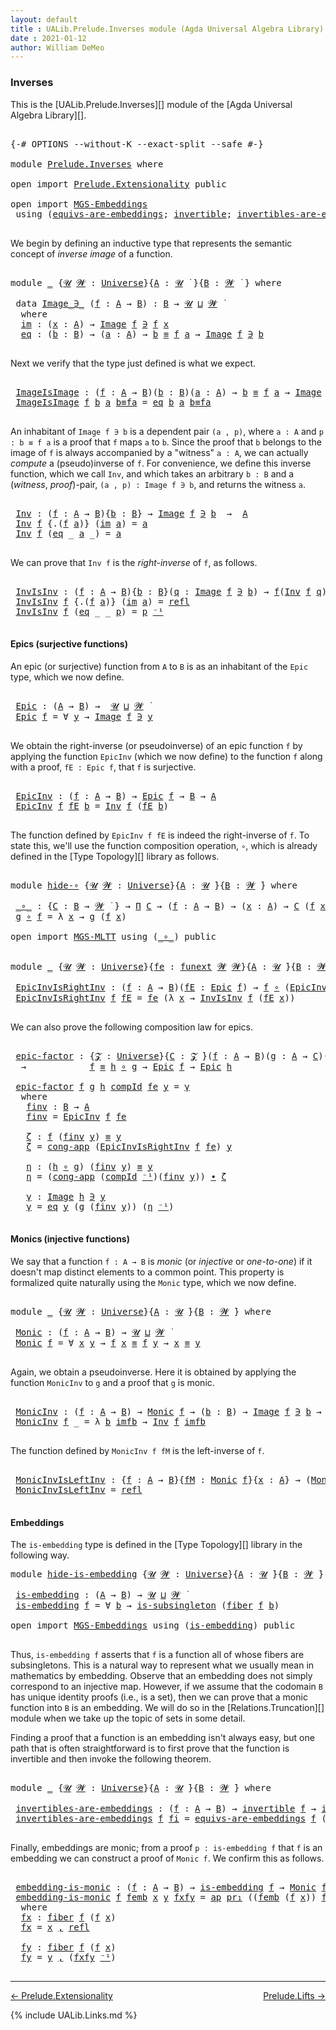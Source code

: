 ```yaml
---
layout: default
title : UALib.Prelude.Inverses module (Agda Universal Algebra Library)
date : 2021-01-12
author: William DeMeo
---
```


### <a id="inverses">Inverses</a>

This is the [UALib.Prelude.Inverses][] module of the [Agda Universal Algebra Library][].

<pre class="Agda">

<a id="276" class="Symbol">{-#</a> <a id="280" class="Keyword">OPTIONS</a> <a id="288" class="Pragma">--without-K</a> <a id="300" class="Pragma">--exact-split</a> <a id="314" class="Pragma">--safe</a> <a id="321" class="Symbol">#-}</a>

<a id="326" class="Keyword">module</a> <a id="333" href="Prelude.Inverses.html" class="Module">Prelude.Inverses</a> <a id="350" class="Keyword">where</a>

<a id="357" class="Keyword">open</a> <a id="362" class="Keyword">import</a> <a id="369" href="Prelude.Extensionality.html" class="Module">Prelude.Extensionality</a> <a id="392" class="Keyword">public</a>

<a id="400" class="Keyword">open</a> <a id="405" class="Keyword">import</a> <a id="412" href="MGS-Embeddings.html" class="Module">MGS-Embeddings</a>
 <a id="428" class="Keyword">using</a> <a id="434" class="Symbol">(</a><a id="435" href="MGS-Embeddings.html#1410" class="Function">equivs-are-embeddings</a><a id="456" class="Symbol">;</a> <a id="458" href="MGS-Equivalences.html#370" class="Function">invertible</a><a id="468" class="Symbol">;</a> <a id="470" href="MGS-Equivalences.html#2127" class="Function">invertibles-are-equivs</a><a id="492" class="Symbol">)</a> <a id="494" class="Keyword">public</a>

</pre>

We begin by defining an inductive type that represents the semantic concept of *inverse image* of a function.

<pre class="Agda">

<a id="639" class="Keyword">module</a> <a id="646" href="Prelude.Inverses.html#646" class="Module">_</a> <a id="648" class="Symbol">{</a><a id="649" href="Prelude.Inverses.html#649" class="Bound">𝓤</a> <a id="651" href="Prelude.Inverses.html#651" class="Bound">𝓦</a> <a id="653" class="Symbol">:</a> <a id="655" href="Agda.Primitive.html#423" class="Postulate">Universe</a><a id="663" class="Symbol">}{</a><a id="665" href="Prelude.Inverses.html#665" class="Bound">A</a> <a id="667" class="Symbol">:</a> <a id="669" href="Prelude.Inverses.html#649" class="Bound">𝓤</a> <a id="671" href="Universes.html#403" class="Function Operator">̇</a> <a id="673" class="Symbol">}{</a><a id="675" href="Prelude.Inverses.html#675" class="Bound">B</a> <a id="677" class="Symbol">:</a> <a id="679" href="Prelude.Inverses.html#651" class="Bound">𝓦</a> <a id="681" href="Universes.html#403" class="Function Operator">̇</a> <a id="683" class="Symbol">}</a> <a id="685" class="Keyword">where</a>

 <a id="693" class="Keyword">data</a> <a id="698" href="Prelude.Inverses.html#698" class="Datatype Operator">Image_∋_</a> <a id="707" class="Symbol">(</a><a id="708" href="Prelude.Inverses.html#708" class="Bound">f</a> <a id="710" class="Symbol">:</a> <a id="712" href="Prelude.Inverses.html#665" class="Bound">A</a> <a id="714" class="Symbol">→</a> <a id="716" href="Prelude.Inverses.html#675" class="Bound">B</a><a id="717" class="Symbol">)</a> <a id="719" class="Symbol">:</a> <a id="721" href="Prelude.Inverses.html#675" class="Bound">B</a> <a id="723" class="Symbol">→</a> <a id="725" href="Prelude.Inverses.html#649" class="Bound">𝓤</a> <a id="727" href="Agda.Primitive.html#636" class="Primitive Operator">⊔</a> <a id="729" href="Prelude.Inverses.html#651" class="Bound">𝓦</a> <a id="731" href="Universes.html#403" class="Function Operator">̇</a>
  <a id="735" class="Keyword">where</a>
  <a id="743" href="Prelude.Inverses.html#743" class="InductiveConstructor">im</a> <a id="746" class="Symbol">:</a> <a id="748" class="Symbol">(</a><a id="749" href="Prelude.Inverses.html#749" class="Bound">x</a> <a id="751" class="Symbol">:</a> <a id="753" href="Prelude.Inverses.html#665" class="Bound">A</a><a id="754" class="Symbol">)</a> <a id="756" class="Symbol">→</a> <a id="758" href="Prelude.Inverses.html#698" class="Datatype Operator">Image</a> <a id="764" href="Prelude.Inverses.html#708" class="Bound">f</a> <a id="766" href="Prelude.Inverses.html#698" class="Datatype Operator">∋</a> <a id="768" href="Prelude.Inverses.html#708" class="Bound">f</a> <a id="770" href="Prelude.Inverses.html#749" class="Bound">x</a>
  <a id="774" href="Prelude.Inverses.html#774" class="InductiveConstructor">eq</a> <a id="777" class="Symbol">:</a> <a id="779" class="Symbol">(</a><a id="780" href="Prelude.Inverses.html#780" class="Bound">b</a> <a id="782" class="Symbol">:</a> <a id="784" href="Prelude.Inverses.html#675" class="Bound">B</a><a id="785" class="Symbol">)</a> <a id="787" class="Symbol">→</a> <a id="789" class="Symbol">(</a><a id="790" href="Prelude.Inverses.html#790" class="Bound">a</a> <a id="792" class="Symbol">:</a> <a id="794" href="Prelude.Inverses.html#665" class="Bound">A</a><a id="795" class="Symbol">)</a> <a id="797" class="Symbol">→</a> <a id="799" href="Prelude.Inverses.html#780" class="Bound">b</a> <a id="801" href="Prelude.Equality.html#2570" class="Datatype Operator">≡</a> <a id="803" href="Prelude.Inverses.html#708" class="Bound">f</a> <a id="805" href="Prelude.Inverses.html#790" class="Bound">a</a> <a id="807" class="Symbol">→</a> <a id="809" href="Prelude.Inverses.html#698" class="Datatype Operator">Image</a> <a id="815" href="Prelude.Inverses.html#708" class="Bound">f</a> <a id="817" href="Prelude.Inverses.html#698" class="Datatype Operator">∋</a> <a id="819" href="Prelude.Inverses.html#780" class="Bound">b</a>

</pre>

Next we verify that the type just defined is what we expect.

<pre class="Agda">

 <a id="911" href="Prelude.Inverses.html#911" class="Function">ImageIsImage</a> <a id="924" class="Symbol">:</a> <a id="926" class="Symbol">(</a><a id="927" href="Prelude.Inverses.html#927" class="Bound">f</a> <a id="929" class="Symbol">:</a> <a id="931" href="Prelude.Inverses.html#665" class="Bound">A</a> <a id="933" class="Symbol">→</a> <a id="935" href="Prelude.Inverses.html#675" class="Bound">B</a><a id="936" class="Symbol">)(</a><a id="938" href="Prelude.Inverses.html#938" class="Bound">b</a> <a id="940" class="Symbol">:</a> <a id="942" href="Prelude.Inverses.html#675" class="Bound">B</a><a id="943" class="Symbol">)(</a><a id="945" href="Prelude.Inverses.html#945" class="Bound">a</a> <a id="947" class="Symbol">:</a> <a id="949" href="Prelude.Inverses.html#665" class="Bound">A</a><a id="950" class="Symbol">)</a> <a id="952" class="Symbol">→</a> <a id="954" href="Prelude.Inverses.html#938" class="Bound">b</a> <a id="956" href="Prelude.Equality.html#2570" class="Datatype Operator">≡</a> <a id="958" href="Prelude.Inverses.html#927" class="Bound">f</a> <a id="960" href="Prelude.Inverses.html#945" class="Bound">a</a> <a id="962" class="Symbol">→</a> <a id="964" href="Prelude.Inverses.html#698" class="Datatype Operator">Image</a> <a id="970" href="Prelude.Inverses.html#927" class="Bound">f</a> <a id="972" href="Prelude.Inverses.html#698" class="Datatype Operator">∋</a> <a id="974" href="Prelude.Inverses.html#938" class="Bound">b</a>
 <a id="977" href="Prelude.Inverses.html#911" class="Function">ImageIsImage</a> <a id="990" href="Prelude.Inverses.html#990" class="Bound">f</a> <a id="992" href="Prelude.Inverses.html#992" class="Bound">b</a> <a id="994" href="Prelude.Inverses.html#994" class="Bound">a</a> <a id="996" href="Prelude.Inverses.html#996" class="Bound">b≡fa</a> <a id="1001" class="Symbol">=</a> <a id="1003" href="Prelude.Inverses.html#774" class="InductiveConstructor">eq</a> <a id="1006" href="Prelude.Inverses.html#992" class="Bound">b</a> <a id="1008" href="Prelude.Inverses.html#994" class="Bound">a</a> <a id="1010" href="Prelude.Inverses.html#996" class="Bound">b≡fa</a>

</pre>

An inhabitant of `Image f ∋ b` is a dependent pair `(a , p)`, where `a : A` and `p : b ≡ f a` is a proof that `f` maps `a` to `b`.  Since the proof that `b` belongs to the image of `f` is always accompanied by a "witness" `a : A`, we can actually *compute* a (pseudo)inverse of `f`. For convenience, we define this inverse function, which we call `Inv`, and which takes an arbitrary `b : B` and a (*witness*, *proof*)-pair, `(a , p) : Image f ∋ b`, and returns the witness `a`.

<pre class="Agda">

 <a id="1522" href="Prelude.Inverses.html#1522" class="Function">Inv</a> <a id="1526" class="Symbol">:</a> <a id="1528" class="Symbol">(</a><a id="1529" href="Prelude.Inverses.html#1529" class="Bound">f</a> <a id="1531" class="Symbol">:</a> <a id="1533" href="Prelude.Inverses.html#665" class="Bound">A</a> <a id="1535" class="Symbol">→</a> <a id="1537" href="Prelude.Inverses.html#675" class="Bound">B</a><a id="1538" class="Symbol">){</a><a id="1540" href="Prelude.Inverses.html#1540" class="Bound">b</a> <a id="1542" class="Symbol">:</a> <a id="1544" href="Prelude.Inverses.html#675" class="Bound">B</a><a id="1545" class="Symbol">}</a> <a id="1547" class="Symbol">→</a> <a id="1549" href="Prelude.Inverses.html#698" class="Datatype Operator">Image</a> <a id="1555" href="Prelude.Inverses.html#1529" class="Bound">f</a> <a id="1557" href="Prelude.Inverses.html#698" class="Datatype Operator">∋</a> <a id="1559" href="Prelude.Inverses.html#1540" class="Bound">b</a>  <a id="1562" class="Symbol">→</a>  <a id="1565" href="Prelude.Inverses.html#665" class="Bound">A</a>
 <a id="1568" href="Prelude.Inverses.html#1522" class="Function">Inv</a> <a id="1572" href="Prelude.Inverses.html#1572" class="Bound">f</a> <a id="1574" class="Symbol">{</a><a id="1575" class="DottedPattern Symbol">.(</a><a id="1577" href="Prelude.Inverses.html#1572" class="DottedPattern Bound">f</a> <a id="1579" href="Prelude.Inverses.html#1587" class="DottedPattern Bound">a</a><a id="1580" class="DottedPattern Symbol">)</a><a id="1581" class="Symbol">}</a> <a id="1583" class="Symbol">(</a><a id="1584" href="Prelude.Inverses.html#743" class="InductiveConstructor">im</a> <a id="1587" href="Prelude.Inverses.html#1587" class="Bound">a</a><a id="1588" class="Symbol">)</a> <a id="1590" class="Symbol">=</a> <a id="1592" href="Prelude.Inverses.html#1587" class="Bound">a</a>
 <a id="1595" href="Prelude.Inverses.html#1522" class="Function">Inv</a> <a id="1599" href="Prelude.Inverses.html#1599" class="Bound">f</a> <a id="1601" class="Symbol">(</a><a id="1602" href="Prelude.Inverses.html#774" class="InductiveConstructor">eq</a> <a id="1605" class="Symbol">_</a> <a id="1607" href="Prelude.Inverses.html#1607" class="Bound">a</a> <a id="1609" class="Symbol">_)</a> <a id="1612" class="Symbol">=</a> <a id="1614" href="Prelude.Inverses.html#1607" class="Bound">a</a>

</pre>

We can prove that `Inv f` is the *right-inverse* of `f`, as follows.

<pre class="Agda">

 <a id="1714" href="Prelude.Inverses.html#1714" class="Function">InvIsInv</a> <a id="1723" class="Symbol">:</a> <a id="1725" class="Symbol">(</a><a id="1726" href="Prelude.Inverses.html#1726" class="Bound">f</a> <a id="1728" class="Symbol">:</a> <a id="1730" href="Prelude.Inverses.html#665" class="Bound">A</a> <a id="1732" class="Symbol">→</a> <a id="1734" href="Prelude.Inverses.html#675" class="Bound">B</a><a id="1735" class="Symbol">){</a><a id="1737" href="Prelude.Inverses.html#1737" class="Bound">b</a> <a id="1739" class="Symbol">:</a> <a id="1741" href="Prelude.Inverses.html#675" class="Bound">B</a><a id="1742" class="Symbol">}(</a><a id="1744" href="Prelude.Inverses.html#1744" class="Bound">q</a> <a id="1746" class="Symbol">:</a> <a id="1748" href="Prelude.Inverses.html#698" class="Datatype Operator">Image</a> <a id="1754" href="Prelude.Inverses.html#1726" class="Bound">f</a> <a id="1756" href="Prelude.Inverses.html#698" class="Datatype Operator">∋</a> <a id="1758" href="Prelude.Inverses.html#1737" class="Bound">b</a><a id="1759" class="Symbol">)</a> <a id="1761" class="Symbol">→</a> <a id="1763" href="Prelude.Inverses.html#1726" class="Bound">f</a><a id="1764" class="Symbol">(</a><a id="1765" href="Prelude.Inverses.html#1522" class="Function">Inv</a> <a id="1769" href="Prelude.Inverses.html#1726" class="Bound">f</a> <a id="1771" href="Prelude.Inverses.html#1744" class="Bound">q</a><a id="1772" class="Symbol">)</a> <a id="1774" href="Prelude.Equality.html#2570" class="Datatype Operator">≡</a> <a id="1776" href="Prelude.Inverses.html#1737" class="Bound">b</a>
 <a id="1779" href="Prelude.Inverses.html#1714" class="Function">InvIsInv</a> <a id="1788" href="Prelude.Inverses.html#1788" class="Bound">f</a> <a id="1790" class="Symbol">{</a><a id="1791" class="DottedPattern Symbol">.(</a><a id="1793" href="Prelude.Inverses.html#1788" class="DottedPattern Bound">f</a> <a id="1795" href="Prelude.Inverses.html#1803" class="DottedPattern Bound">a</a><a id="1796" class="DottedPattern Symbol">)</a><a id="1797" class="Symbol">}</a> <a id="1799" class="Symbol">(</a><a id="1800" href="Prelude.Inverses.html#743" class="InductiveConstructor">im</a> <a id="1803" href="Prelude.Inverses.html#1803" class="Bound">a</a><a id="1804" class="Symbol">)</a> <a id="1806" class="Symbol">=</a> <a id="1808" href="Identity-Type.html#162" class="InductiveConstructor">refl</a>
 <a id="1814" href="Prelude.Inverses.html#1714" class="Function">InvIsInv</a> <a id="1823" href="Prelude.Inverses.html#1823" class="Bound">f</a> <a id="1825" class="Symbol">(</a><a id="1826" href="Prelude.Inverses.html#774" class="InductiveConstructor">eq</a> <a id="1829" class="Symbol">_</a> <a id="1831" class="Symbol">_</a> <a id="1833" href="Prelude.Inverses.html#1833" class="Bound">p</a><a id="1834" class="Symbol">)</a> <a id="1836" class="Symbol">=</a> <a id="1838" href="Prelude.Inverses.html#1833" class="Bound">p</a> <a id="1840" href="MGS-MLTT.html#6125" class="Function Operator">⁻¹</a>

</pre>





#### <a id="epics">Epics (surjective functions)</a>

An epic (or surjective) function from `A` to `B` is as an inhabitant of the `Epic` type, which we now define.

<pre class="Agda">

 <a id="2039" href="Prelude.Inverses.html#2039" class="Function">Epic</a> <a id="2044" class="Symbol">:</a> <a id="2046" class="Symbol">(</a><a id="2047" href="Prelude.Inverses.html#665" class="Bound">A</a> <a id="2049" class="Symbol">→</a> <a id="2051" href="Prelude.Inverses.html#675" class="Bound">B</a><a id="2052" class="Symbol">)</a> <a id="2054" class="Symbol">→</a>  <a id="2057" href="Prelude.Inverses.html#649" class="Bound">𝓤</a> <a id="2059" href="Agda.Primitive.html#636" class="Primitive Operator">⊔</a> <a id="2061" href="Prelude.Inverses.html#651" class="Bound">𝓦</a> <a id="2063" href="Universes.html#403" class="Function Operator">̇</a>
 <a id="2066" href="Prelude.Inverses.html#2039" class="Function">Epic</a> <a id="2071" href="Prelude.Inverses.html#2071" class="Bound">f</a> <a id="2073" class="Symbol">=</a> <a id="2075" class="Symbol">∀</a> <a id="2077" href="Prelude.Inverses.html#2077" class="Bound">y</a> <a id="2079" class="Symbol">→</a> <a id="2081" href="Prelude.Inverses.html#698" class="Datatype Operator">Image</a> <a id="2087" href="Prelude.Inverses.html#2071" class="Bound">f</a> <a id="2089" href="Prelude.Inverses.html#698" class="Datatype Operator">∋</a> <a id="2091" href="Prelude.Inverses.html#2077" class="Bound">y</a>

</pre>

We obtain the right-inverse (or pseudoinverse) of an epic function `f` by applying the function `EpicInv` (which we now define) to the function `f` along with a proof, `fE : Epic f`, that `f` is surjective.

<pre class="Agda">

 <a id="2329" href="Prelude.Inverses.html#2329" class="Function">EpicInv</a> <a id="2337" class="Symbol">:</a> <a id="2339" class="Symbol">(</a><a id="2340" href="Prelude.Inverses.html#2340" class="Bound">f</a> <a id="2342" class="Symbol">:</a> <a id="2344" href="Prelude.Inverses.html#665" class="Bound">A</a> <a id="2346" class="Symbol">→</a> <a id="2348" href="Prelude.Inverses.html#675" class="Bound">B</a><a id="2349" class="Symbol">)</a> <a id="2351" class="Symbol">→</a> <a id="2353" href="Prelude.Inverses.html#2039" class="Function">Epic</a> <a id="2358" href="Prelude.Inverses.html#2340" class="Bound">f</a> <a id="2360" class="Symbol">→</a> <a id="2362" href="Prelude.Inverses.html#675" class="Bound">B</a> <a id="2364" class="Symbol">→</a> <a id="2366" href="Prelude.Inverses.html#665" class="Bound">A</a>
 <a id="2369" href="Prelude.Inverses.html#2329" class="Function">EpicInv</a> <a id="2377" href="Prelude.Inverses.html#2377" class="Bound">f</a> <a id="2379" href="Prelude.Inverses.html#2379" class="Bound">fE</a> <a id="2382" href="Prelude.Inverses.html#2382" class="Bound">b</a> <a id="2384" class="Symbol">=</a> <a id="2386" href="Prelude.Inverses.html#1522" class="Function">Inv</a> <a id="2390" href="Prelude.Inverses.html#2377" class="Bound">f</a> <a id="2392" class="Symbol">(</a><a id="2393" href="Prelude.Inverses.html#2379" class="Bound">fE</a> <a id="2396" href="Prelude.Inverses.html#2382" class="Bound">b</a><a id="2397" class="Symbol">)</a>

</pre>

The function defined by `EpicInv f fE` is indeed the right-inverse of `f`. To state this, we'll use the function composition operation, `∘`, which is already defined in the [Type Topology][] library as follows.

<pre class="Agda">

<a id="2638" class="Keyword">module</a> <a id="hide-∘"></a><a id="2645" href="Prelude.Inverses.html#2645" class="Module">hide-∘</a> <a id="2652" class="Symbol">{</a><a id="2653" href="Prelude.Inverses.html#2653" class="Bound">𝓤</a> <a id="2655" href="Prelude.Inverses.html#2655" class="Bound">𝓦</a> <a id="2657" class="Symbol">:</a> <a id="2659" href="Agda.Primitive.html#423" class="Postulate">Universe</a><a id="2667" class="Symbol">}{</a><a id="2669" href="Prelude.Inverses.html#2669" class="Bound">A</a> <a id="2671" class="Symbol">:</a> <a id="2673" href="Prelude.Inverses.html#2653" class="Bound">𝓤</a> <a id="2675" href="Universes.html#403" class="Function Operator">̇</a><a id="2676" class="Symbol">}{</a><a id="2678" href="Prelude.Inverses.html#2678" class="Bound">B</a> <a id="2680" class="Symbol">:</a> <a id="2682" href="Prelude.Inverses.html#2655" class="Bound">𝓦</a> <a id="2684" href="Universes.html#403" class="Function Operator">̇</a><a id="2685" class="Symbol">}</a> <a id="2687" class="Keyword">where</a>

 <a id="hide-∘._∘_"></a><a id="2695" href="Prelude.Inverses.html#2695" class="Function Operator">_∘_</a> <a id="2699" class="Symbol">:</a> <a id="2701" class="Symbol">{</a><a id="2702" href="Prelude.Inverses.html#2702" class="Bound">C</a> <a id="2704" class="Symbol">:</a> <a id="2706" href="Prelude.Inverses.html#2678" class="Bound">B</a> <a id="2708" class="Symbol">→</a> <a id="2710" href="Prelude.Inverses.html#2655" class="Bound">𝓦</a> <a id="2712" href="Universes.html#403" class="Function Operator">̇</a> <a id="2714" class="Symbol">}</a> <a id="2716" class="Symbol">→</a> <a id="2718" href="MGS-MLTT.html#3562" class="Function">Π</a> <a id="2720" href="Prelude.Inverses.html#2702" class="Bound">C</a> <a id="2722" class="Symbol">→</a> <a id="2724" class="Symbol">(</a><a id="2725" href="Prelude.Inverses.html#2725" class="Bound">f</a> <a id="2727" class="Symbol">:</a> <a id="2729" href="Prelude.Inverses.html#2669" class="Bound">A</a> <a id="2731" class="Symbol">→</a> <a id="2733" href="Prelude.Inverses.html#2678" class="Bound">B</a><a id="2734" class="Symbol">)</a> <a id="2736" class="Symbol">→</a> <a id="2738" class="Symbol">(</a><a id="2739" href="Prelude.Inverses.html#2739" class="Bound">x</a> <a id="2741" class="Symbol">:</a> <a id="2743" href="Prelude.Inverses.html#2669" class="Bound">A</a><a id="2744" class="Symbol">)</a> <a id="2746" class="Symbol">→</a> <a id="2748" href="Prelude.Inverses.html#2702" class="Bound">C</a> <a id="2750" class="Symbol">(</a><a id="2751" href="Prelude.Inverses.html#2725" class="Bound">f</a> <a id="2753" href="Prelude.Inverses.html#2739" class="Bound">x</a><a id="2754" class="Symbol">)</a>
 <a id="2757" href="Prelude.Inverses.html#2757" class="Bound">g</a> <a id="2759" href="Prelude.Inverses.html#2695" class="Function Operator">∘</a> <a id="2761" href="Prelude.Inverses.html#2761" class="Bound">f</a> <a id="2763" class="Symbol">=</a> <a id="2765" class="Symbol">λ</a> <a id="2767" href="Prelude.Inverses.html#2767" class="Bound">x</a> <a id="2769" class="Symbol">→</a> <a id="2771" href="Prelude.Inverses.html#2757" class="Bound">g</a> <a id="2773" class="Symbol">(</a><a id="2774" href="Prelude.Inverses.html#2761" class="Bound">f</a> <a id="2776" href="Prelude.Inverses.html#2767" class="Bound">x</a><a id="2777" class="Symbol">)</a>

<a id="2780" class="Keyword">open</a> <a id="2785" class="Keyword">import</a> <a id="2792" href="MGS-MLTT.html" class="Module">MGS-MLTT</a> <a id="2801" class="Keyword">using</a> <a id="2807" class="Symbol">(</a><a id="2808" href="MGS-MLTT.html#3813" class="Function Operator">_∘_</a><a id="2811" class="Symbol">)</a> <a id="2813" class="Keyword">public</a>


<a id="2822" class="Keyword">module</a> <a id="2829" href="Prelude.Inverses.html#2829" class="Module">_</a> <a id="2831" class="Symbol">{</a><a id="2832" href="Prelude.Inverses.html#2832" class="Bound">𝓤</a> <a id="2834" href="Prelude.Inverses.html#2834" class="Bound">𝓦</a> <a id="2836" class="Symbol">:</a> <a id="2838" href="Agda.Primitive.html#423" class="Postulate">Universe</a><a id="2846" class="Symbol">}{</a><a id="2848" href="Prelude.Inverses.html#2848" class="Bound">fe</a> <a id="2851" class="Symbol">:</a> <a id="2853" href="MGS-FunExt-from-Univalence.html#393" class="Function">funext</a> <a id="2860" href="Prelude.Inverses.html#2834" class="Bound">𝓦</a> <a id="2862" href="Prelude.Inverses.html#2834" class="Bound">𝓦</a><a id="2863" class="Symbol">}{</a><a id="2865" href="Prelude.Inverses.html#2865" class="Bound">A</a> <a id="2867" class="Symbol">:</a> <a id="2869" href="Prelude.Inverses.html#2832" class="Bound">𝓤</a> <a id="2871" href="Universes.html#403" class="Function Operator">̇</a><a id="2872" class="Symbol">}{</a><a id="2874" href="Prelude.Inverses.html#2874" class="Bound">B</a> <a id="2876" class="Symbol">:</a> <a id="2878" href="Prelude.Inverses.html#2834" class="Bound">𝓦</a> <a id="2880" href="Universes.html#403" class="Function Operator">̇</a><a id="2881" class="Symbol">}</a> <a id="2883" class="Keyword">where</a>

 <a id="2891" href="Prelude.Inverses.html#2891" class="Function">EpicInvIsRightInv</a> <a id="2909" class="Symbol">:</a> <a id="2911" class="Symbol">(</a><a id="2912" href="Prelude.Inverses.html#2912" class="Bound">f</a> <a id="2914" class="Symbol">:</a> <a id="2916" href="Prelude.Inverses.html#2865" class="Bound">A</a> <a id="2918" class="Symbol">→</a> <a id="2920" href="Prelude.Inverses.html#2874" class="Bound">B</a><a id="2921" class="Symbol">)(</a><a id="2923" href="Prelude.Inverses.html#2923" class="Bound">fE</a> <a id="2926" class="Symbol">:</a> <a id="2928" href="Prelude.Inverses.html#2039" class="Function">Epic</a> <a id="2933" href="Prelude.Inverses.html#2912" class="Bound">f</a><a id="2934" class="Symbol">)</a> <a id="2936" class="Symbol">→</a> <a id="2938" href="Prelude.Inverses.html#2912" class="Bound">f</a> <a id="2940" href="MGS-MLTT.html#3813" class="Function Operator">∘</a> <a id="2942" class="Symbol">(</a><a id="2943" href="Prelude.Inverses.html#2329" class="Function">EpicInv</a> <a id="2951" href="Prelude.Inverses.html#2912" class="Bound">f</a> <a id="2953" href="Prelude.Inverses.html#2923" class="Bound">fE</a><a id="2955" class="Symbol">)</a> <a id="2957" href="Prelude.Equality.html#2570" class="Datatype Operator">≡</a> <a id="2959" href="MGS-MLTT.html#3778" class="Function">𝑖𝑑</a> <a id="2962" href="Prelude.Inverses.html#2874" class="Bound">B</a>
 <a id="2965" href="Prelude.Inverses.html#2891" class="Function">EpicInvIsRightInv</a> <a id="2983" href="Prelude.Inverses.html#2983" class="Bound">f</a> <a id="2985" href="Prelude.Inverses.html#2985" class="Bound">fE</a> <a id="2988" class="Symbol">=</a> <a id="2990" href="Prelude.Inverses.html#2848" class="Bound">fe</a> <a id="2993" class="Symbol">(λ</a> <a id="2996" href="Prelude.Inverses.html#2996" class="Bound">x</a> <a id="2998" class="Symbol">→</a> <a id="3000" href="Prelude.Inverses.html#1714" class="Function">InvIsInv</a> <a id="3009" href="Prelude.Inverses.html#2983" class="Bound">f</a> <a id="3011" class="Symbol">(</a><a id="3012" href="Prelude.Inverses.html#2985" class="Bound">fE</a> <a id="3015" href="Prelude.Inverses.html#2996" class="Bound">x</a><a id="3016" class="Symbol">))</a>

</pre>

We can also prove the following composition law for epics.

<pre class="Agda">

 <a id="3107" href="Prelude.Inverses.html#3107" class="Function">epic-factor</a> <a id="3119" class="Symbol">:</a> <a id="3121" class="Symbol">{</a><a id="3122" href="Prelude.Inverses.html#3122" class="Bound">𝓩</a> <a id="3124" class="Symbol">:</a> <a id="3126" href="Agda.Primitive.html#423" class="Postulate">Universe</a><a id="3134" class="Symbol">}{</a><a id="3136" href="Prelude.Inverses.html#3136" class="Bound">C</a> <a id="3138" class="Symbol">:</a> <a id="3140" href="Prelude.Inverses.html#3122" class="Bound">𝓩</a> <a id="3142" href="Universes.html#403" class="Function Operator">̇</a><a id="3143" class="Symbol">}(</a><a id="3145" href="Prelude.Inverses.html#3145" class="Bound">f</a> <a id="3147" class="Symbol">:</a> <a id="3149" href="Prelude.Inverses.html#2865" class="Bound">A</a> <a id="3151" class="Symbol">→</a> <a id="3153" href="Prelude.Inverses.html#2874" class="Bound">B</a><a id="3154" class="Symbol">)(</a><a id="3156" href="Prelude.Inverses.html#3156" class="Bound">g</a> <a id="3158" class="Symbol">:</a> <a id="3160" href="Prelude.Inverses.html#2865" class="Bound">A</a> <a id="3162" class="Symbol">→</a> <a id="3164" href="Prelude.Inverses.html#3136" class="Bound">C</a><a id="3165" class="Symbol">)(</a><a id="3167" href="Prelude.Inverses.html#3167" class="Bound">h</a> <a id="3169" class="Symbol">:</a> <a id="3171" href="Prelude.Inverses.html#3136" class="Bound">C</a> <a id="3173" class="Symbol">→</a> <a id="3175" href="Prelude.Inverses.html#2874" class="Bound">B</a><a id="3176" class="Symbol">)</a>
  <a id="3180" class="Symbol">→</a>            <a id="3193" href="Prelude.Inverses.html#3145" class="Bound">f</a> <a id="3195" href="Prelude.Equality.html#2570" class="Datatype Operator">≡</a> <a id="3197" href="Prelude.Inverses.html#3167" class="Bound">h</a> <a id="3199" href="MGS-MLTT.html#3813" class="Function Operator">∘</a> <a id="3201" href="Prelude.Inverses.html#3156" class="Bound">g</a> <a id="3203" class="Symbol">→</a> <a id="3205" href="Prelude.Inverses.html#2039" class="Function">Epic</a> <a id="3210" href="Prelude.Inverses.html#3145" class="Bound">f</a> <a id="3212" class="Symbol">→</a> <a id="3214" href="Prelude.Inverses.html#2039" class="Function">Epic</a> <a id="3219" href="Prelude.Inverses.html#3167" class="Bound">h</a>

 <a id="3223" href="Prelude.Inverses.html#3107" class="Function">epic-factor</a> <a id="3235" href="Prelude.Inverses.html#3235" class="Bound">f</a> <a id="3237" href="Prelude.Inverses.html#3237" class="Bound">g</a> <a id="3239" href="Prelude.Inverses.html#3239" class="Bound">h</a> <a id="3241" href="Prelude.Inverses.html#3241" class="Bound">compId</a> <a id="3248" href="Prelude.Inverses.html#3248" class="Bound">fe</a> <a id="3251" href="Prelude.Inverses.html#3251" class="Bound">y</a> <a id="3253" class="Symbol">=</a> <a id="3255" href="Prelude.Inverses.html#3445" class="Function">γ</a>
  <a id="3259" class="Keyword">where</a>
   <a id="3268" href="Prelude.Inverses.html#3268" class="Function">finv</a> <a id="3273" class="Symbol">:</a> <a id="3275" href="Prelude.Inverses.html#2874" class="Bound">B</a> <a id="3277" class="Symbol">→</a> <a id="3279" href="Prelude.Inverses.html#2865" class="Bound">A</a>
   <a id="3284" href="Prelude.Inverses.html#3268" class="Function">finv</a> <a id="3289" class="Symbol">=</a> <a id="3291" href="Prelude.Inverses.html#2329" class="Function">EpicInv</a> <a id="3299" href="Prelude.Inverses.html#3235" class="Bound">f</a> <a id="3301" href="Prelude.Inverses.html#3248" class="Bound">fe</a>

   <a id="3308" href="Prelude.Inverses.html#3308" class="Function">ζ</a> <a id="3310" class="Symbol">:</a> <a id="3312" href="Prelude.Inverses.html#3235" class="Bound">f</a> <a id="3314" class="Symbol">(</a><a id="3315" href="Prelude.Inverses.html#3268" class="Function">finv</a> <a id="3320" href="Prelude.Inverses.html#3251" class="Bound">y</a><a id="3321" class="Symbol">)</a> <a id="3323" href="Prelude.Equality.html#2570" class="Datatype Operator">≡</a> <a id="3325" href="Prelude.Inverses.html#3251" class="Bound">y</a>
   <a id="3330" href="Prelude.Inverses.html#3308" class="Function">ζ</a> <a id="3332" class="Symbol">=</a> <a id="3334" href="Prelude.Equality.html#6465" class="Function">cong-app</a> <a id="3343" class="Symbol">(</a><a id="3344" href="Prelude.Inverses.html#2891" class="Function">EpicInvIsRightInv</a> <a id="3362" href="Prelude.Inverses.html#3235" class="Bound">f</a> <a id="3364" href="Prelude.Inverses.html#3248" class="Bound">fe</a><a id="3366" class="Symbol">)</a> <a id="3368" href="Prelude.Inverses.html#3251" class="Bound">y</a>

   <a id="3374" href="Prelude.Inverses.html#3374" class="Function">η</a> <a id="3376" class="Symbol">:</a> <a id="3378" class="Symbol">(</a><a id="3379" href="Prelude.Inverses.html#3239" class="Bound">h</a> <a id="3381" href="MGS-MLTT.html#3813" class="Function Operator">∘</a> <a id="3383" href="Prelude.Inverses.html#3237" class="Bound">g</a><a id="3384" class="Symbol">)</a> <a id="3386" class="Symbol">(</a><a id="3387" href="Prelude.Inverses.html#3268" class="Function">finv</a> <a id="3392" href="Prelude.Inverses.html#3251" class="Bound">y</a><a id="3393" class="Symbol">)</a> <a id="3395" href="Prelude.Equality.html#2570" class="Datatype Operator">≡</a> <a id="3397" href="Prelude.Inverses.html#3251" class="Bound">y</a>
   <a id="3402" href="Prelude.Inverses.html#3374" class="Function">η</a> <a id="3404" class="Symbol">=</a> <a id="3406" class="Symbol">(</a><a id="3407" href="Prelude.Equality.html#6465" class="Function">cong-app</a> <a id="3416" class="Symbol">(</a><a id="3417" href="Prelude.Inverses.html#3241" class="Bound">compId</a> <a id="3424" href="MGS-MLTT.html#6125" class="Function Operator">⁻¹</a><a id="3426" class="Symbol">)(</a><a id="3428" href="Prelude.Inverses.html#3268" class="Function">finv</a> <a id="3433" href="Prelude.Inverses.html#3251" class="Bound">y</a><a id="3434" class="Symbol">))</a> <a id="3437" href="MGS-MLTT.html#5910" class="Function Operator">∙</a> <a id="3439" href="Prelude.Inverses.html#3308" class="Function">ζ</a>

   <a id="3445" href="Prelude.Inverses.html#3445" class="Function">γ</a> <a id="3447" class="Symbol">:</a> <a id="3449" href="Prelude.Inverses.html#698" class="Datatype Operator">Image</a> <a id="3455" href="Prelude.Inverses.html#3239" class="Bound">h</a> <a id="3457" href="Prelude.Inverses.html#698" class="Datatype Operator">∋</a> <a id="3459" href="Prelude.Inverses.html#3251" class="Bound">y</a>
   <a id="3464" href="Prelude.Inverses.html#3445" class="Function">γ</a> <a id="3466" class="Symbol">=</a> <a id="3468" href="Prelude.Inverses.html#774" class="InductiveConstructor">eq</a> <a id="3471" href="Prelude.Inverses.html#3251" class="Bound">y</a> <a id="3473" class="Symbol">(</a><a id="3474" href="Prelude.Inverses.html#3237" class="Bound">g</a> <a id="3476" class="Symbol">(</a><a id="3477" href="Prelude.Inverses.html#3268" class="Function">finv</a> <a id="3482" href="Prelude.Inverses.html#3251" class="Bound">y</a><a id="3483" class="Symbol">))</a> <a id="3486" class="Symbol">(</a><a id="3487" href="Prelude.Inverses.html#3374" class="Function">η</a> <a id="3489" href="MGS-MLTT.html#6125" class="Function Operator">⁻¹</a><a id="3491" class="Symbol">)</a>

</pre>






#### <a id="monics">Monics (injective functions)</a>

We say that a function `f : A → B` is *monic* (or *injective* or *one-to-one*) if it doesn't map distinct elements to a common point. This property is formalized quite naturally using the `Monic` type, which we now define.

<pre class="Agda">

<a id="3803" class="Keyword">module</a> <a id="3810" href="Prelude.Inverses.html#3810" class="Module">_</a> <a id="3812" class="Symbol">{</a><a id="3813" href="Prelude.Inverses.html#3813" class="Bound">𝓤</a> <a id="3815" href="Prelude.Inverses.html#3815" class="Bound">𝓦</a> <a id="3817" class="Symbol">:</a> <a id="3819" href="Agda.Primitive.html#423" class="Postulate">Universe</a><a id="3827" class="Symbol">}{</a><a id="3829" href="Prelude.Inverses.html#3829" class="Bound">A</a> <a id="3831" class="Symbol">:</a> <a id="3833" href="Prelude.Inverses.html#3813" class="Bound">𝓤</a> <a id="3835" href="Universes.html#403" class="Function Operator">̇</a><a id="3836" class="Symbol">}{</a><a id="3838" href="Prelude.Inverses.html#3838" class="Bound">B</a> <a id="3840" class="Symbol">:</a> <a id="3842" href="Prelude.Inverses.html#3815" class="Bound">𝓦</a> <a id="3844" href="Universes.html#403" class="Function Operator">̇</a><a id="3845" class="Symbol">}</a> <a id="3847" class="Keyword">where</a>

 <a id="3855" href="Prelude.Inverses.html#3855" class="Function">Monic</a> <a id="3861" class="Symbol">:</a> <a id="3863" class="Symbol">(</a><a id="3864" href="Prelude.Inverses.html#3864" class="Bound">f</a> <a id="3866" class="Symbol">:</a> <a id="3868" href="Prelude.Inverses.html#3829" class="Bound">A</a> <a id="3870" class="Symbol">→</a> <a id="3872" href="Prelude.Inverses.html#3838" class="Bound">B</a><a id="3873" class="Symbol">)</a> <a id="3875" class="Symbol">→</a> <a id="3877" href="Prelude.Inverses.html#3813" class="Bound">𝓤</a> <a id="3879" href="Agda.Primitive.html#636" class="Primitive Operator">⊔</a> <a id="3881" href="Prelude.Inverses.html#3815" class="Bound">𝓦</a> <a id="3883" href="Universes.html#403" class="Function Operator">̇</a>
 <a id="3886" href="Prelude.Inverses.html#3855" class="Function">Monic</a> <a id="3892" href="Prelude.Inverses.html#3892" class="Bound">f</a> <a id="3894" class="Symbol">=</a> <a id="3896" class="Symbol">∀</a> <a id="3898" href="Prelude.Inverses.html#3898" class="Bound">x</a> <a id="3900" href="Prelude.Inverses.html#3900" class="Bound">y</a> <a id="3902" class="Symbol">→</a> <a id="3904" href="Prelude.Inverses.html#3892" class="Bound">f</a> <a id="3906" href="Prelude.Inverses.html#3898" class="Bound">x</a> <a id="3908" href="Prelude.Equality.html#2570" class="Datatype Operator">≡</a> <a id="3910" href="Prelude.Inverses.html#3892" class="Bound">f</a> <a id="3912" href="Prelude.Inverses.html#3900" class="Bound">y</a> <a id="3914" class="Symbol">→</a> <a id="3916" href="Prelude.Inverses.html#3898" class="Bound">x</a> <a id="3918" href="Prelude.Equality.html#2570" class="Datatype Operator">≡</a> <a id="3920" href="Prelude.Inverses.html#3900" class="Bound">y</a>

</pre>

Again, we obtain a pseudoinverse. Here it is obtained by applying the function `MonicInv` to `g` and a proof that `g` is monic.

<pre class="Agda">

 <a id="4079" href="Prelude.Inverses.html#4079" class="Function">MonicInv</a> <a id="4088" class="Symbol">:</a> <a id="4090" class="Symbol">(</a><a id="4091" href="Prelude.Inverses.html#4091" class="Bound">f</a> <a id="4093" class="Symbol">:</a> <a id="4095" href="Prelude.Inverses.html#3829" class="Bound">A</a> <a id="4097" class="Symbol">→</a> <a id="4099" href="Prelude.Inverses.html#3838" class="Bound">B</a><a id="4100" class="Symbol">)</a> <a id="4102" class="Symbol">→</a> <a id="4104" href="Prelude.Inverses.html#3855" class="Function">Monic</a> <a id="4110" href="Prelude.Inverses.html#4091" class="Bound">f</a> <a id="4112" class="Symbol">→</a> <a id="4114" class="Symbol">(</a><a id="4115" href="Prelude.Inverses.html#4115" class="Bound">b</a> <a id="4117" class="Symbol">:</a> <a id="4119" href="Prelude.Inverses.html#3838" class="Bound">B</a><a id="4120" class="Symbol">)</a> <a id="4122" class="Symbol">→</a> <a id="4124" href="Prelude.Inverses.html#698" class="Datatype Operator">Image</a> <a id="4130" href="Prelude.Inverses.html#4091" class="Bound">f</a> <a id="4132" href="Prelude.Inverses.html#698" class="Datatype Operator">∋</a> <a id="4134" href="Prelude.Inverses.html#4115" class="Bound">b</a> <a id="4136" class="Symbol">→</a> <a id="4138" href="Prelude.Inverses.html#3829" class="Bound">A</a>
 <a id="4141" href="Prelude.Inverses.html#4079" class="Function">MonicInv</a> <a id="4150" href="Prelude.Inverses.html#4150" class="Bound">f</a> <a id="4152" class="Symbol">_</a> <a id="4154" class="Symbol">=</a> <a id="4156" class="Symbol">λ</a> <a id="4158" href="Prelude.Inverses.html#4158" class="Bound">b</a> <a id="4160" href="Prelude.Inverses.html#4160" class="Bound">imfb</a> <a id="4165" class="Symbol">→</a> <a id="4167" href="Prelude.Inverses.html#1522" class="Function">Inv</a> <a id="4171" href="Prelude.Inverses.html#4150" class="Bound">f</a> <a id="4173" href="Prelude.Inverses.html#4160" class="Bound">imfb</a>

</pre>

The function defined by `MonicInv f fM` is the left-inverse of `f`.

<pre class="Agda">

 <a id="4275" href="Prelude.Inverses.html#4275" class="Function">MonicInvIsLeftInv</a> <a id="4293" class="Symbol">:</a> <a id="4295" class="Symbol">{</a><a id="4296" href="Prelude.Inverses.html#4296" class="Bound">f</a> <a id="4298" class="Symbol">:</a> <a id="4300" href="Prelude.Inverses.html#3829" class="Bound">A</a> <a id="4302" class="Symbol">→</a> <a id="4304" href="Prelude.Inverses.html#3838" class="Bound">B</a><a id="4305" class="Symbol">}{</a><a id="4307" href="Prelude.Inverses.html#4307" class="Bound">fM</a> <a id="4310" class="Symbol">:</a> <a id="4312" href="Prelude.Inverses.html#3855" class="Function">Monic</a> <a id="4318" href="Prelude.Inverses.html#4296" class="Bound">f</a><a id="4319" class="Symbol">}{</a><a id="4321" href="Prelude.Inverses.html#4321" class="Bound">x</a> <a id="4323" class="Symbol">:</a> <a id="4325" href="Prelude.Inverses.html#3829" class="Bound">A</a><a id="4326" class="Symbol">}</a> <a id="4328" class="Symbol">→</a> <a id="4330" class="Symbol">(</a><a id="4331" href="Prelude.Inverses.html#4079" class="Function">MonicInv</a> <a id="4340" href="Prelude.Inverses.html#4296" class="Bound">f</a> <a id="4342" href="Prelude.Inverses.html#4307" class="Bound">fM</a><a id="4344" class="Symbol">)(</a><a id="4346" href="Prelude.Inverses.html#4296" class="Bound">f</a> <a id="4348" href="Prelude.Inverses.html#4321" class="Bound">x</a><a id="4349" class="Symbol">)(</a><a id="4351" href="Prelude.Inverses.html#743" class="InductiveConstructor">im</a> <a id="4354" href="Prelude.Inverses.html#4321" class="Bound">x</a><a id="4355" class="Symbol">)</a> <a id="4357" href="Prelude.Equality.html#2570" class="Datatype Operator">≡</a> <a id="4359" href="Prelude.Inverses.html#4321" class="Bound">x</a>
 <a id="4362" href="Prelude.Inverses.html#4275" class="Function">MonicInvIsLeftInv</a> <a id="4380" class="Symbol">=</a> <a id="4382" href="Identity-Type.html#162" class="InductiveConstructor">refl</a>

</pre>





#### <a id="embeddings">Embeddings</a>

The `is-embedding` type is defined in the [Type Topology][] library in the following way.

<pre class="Agda">
<a id="4548" class="Keyword">module</a> <a id="hide-is-embedding"></a><a id="4555" href="Prelude.Inverses.html#4555" class="Module">hide-is-embedding</a> <a id="4573" class="Symbol">{</a><a id="4574" href="Prelude.Inverses.html#4574" class="Bound">𝓤</a> <a id="4576" href="Prelude.Inverses.html#4576" class="Bound">𝓦</a> <a id="4578" class="Symbol">:</a> <a id="4580" href="Agda.Primitive.html#423" class="Postulate">Universe</a><a id="4588" class="Symbol">}{</a><a id="4590" href="Prelude.Inverses.html#4590" class="Bound">A</a> <a id="4592" class="Symbol">:</a> <a id="4594" href="Prelude.Inverses.html#4574" class="Bound">𝓤</a> <a id="4596" href="Universes.html#403" class="Function Operator">̇</a><a id="4597" class="Symbol">}{</a><a id="4599" href="Prelude.Inverses.html#4599" class="Bound">B</a> <a id="4601" class="Symbol">:</a> <a id="4603" href="Prelude.Inverses.html#4576" class="Bound">𝓦</a> <a id="4605" href="Universes.html#403" class="Function Operator">̇</a><a id="4606" class="Symbol">}</a> <a id="4608" class="Keyword">where</a>

 <a id="hide-is-embedding.is-embedding"></a><a id="4616" href="Prelude.Inverses.html#4616" class="Function">is-embedding</a> <a id="4629" class="Symbol">:</a> <a id="4631" class="Symbol">(</a><a id="4632" href="Prelude.Inverses.html#4590" class="Bound">A</a> <a id="4634" class="Symbol">→</a> <a id="4636" href="Prelude.Inverses.html#4599" class="Bound">B</a><a id="4637" class="Symbol">)</a> <a id="4639" class="Symbol">→</a> <a id="4641" href="Prelude.Inverses.html#4574" class="Bound">𝓤</a> <a id="4643" href="Agda.Primitive.html#636" class="Primitive Operator">⊔</a> <a id="4645" href="Prelude.Inverses.html#4576" class="Bound">𝓦</a> <a id="4647" href="Universes.html#403" class="Function Operator">̇</a>
 <a id="4650" href="Prelude.Inverses.html#4616" class="Function">is-embedding</a> <a id="4663" href="Prelude.Inverses.html#4663" class="Bound">f</a> <a id="4665" class="Symbol">=</a> <a id="4667" class="Symbol">∀</a> <a id="4669" href="Prelude.Inverses.html#4669" class="Bound">b</a> <a id="4671" class="Symbol">→</a> <a id="4673" href="MGS-Basic-UF.html#743" class="Function">is-subsingleton</a> <a id="4689" class="Symbol">(</a><a id="4690" href="MGS-Equivalences.html#501" class="Function">fiber</a> <a id="4696" href="Prelude.Inverses.html#4663" class="Bound">f</a> <a id="4698" href="Prelude.Inverses.html#4669" class="Bound">b</a><a id="4699" class="Symbol">)</a>

<a id="4702" class="Keyword">open</a> <a id="4707" class="Keyword">import</a> <a id="4714" href="MGS-Embeddings.html" class="Module">MGS-Embeddings</a> <a id="4729" class="Keyword">using</a> <a id="4735" class="Symbol">(</a><a id="4736" href="MGS-Embeddings.html#384" class="Function">is-embedding</a><a id="4748" class="Symbol">)</a> <a id="4750" class="Keyword">public</a>

</pre>

Thus, `is-embedding f` asserts that `f` is a function all of whose fibers are subsingletons. This is a natural way to represent what we usually mean in mathematics by embedding.  Observe that an embedding does not simply correspond to an injective map.  However, if we assume that the codomain `B` has unique identity proofs (i.e., is a set), then we can prove that a monic function into `B` is an embedding. We will do so in the [Relations.Truncation][] module when we take up the topic of sets in some detail.

Finding a proof that a function is an embedding isn't always easy, but one path that is often straightforward is to first prove that the function is invertible and then invoke the following theorem.

<pre class="Agda">

<a id="5497" class="Keyword">module</a> <a id="5504" href="Prelude.Inverses.html#5504" class="Module">_</a> <a id="5506" class="Symbol">{</a><a id="5507" href="Prelude.Inverses.html#5507" class="Bound">𝓤</a> <a id="5509" href="Prelude.Inverses.html#5509" class="Bound">𝓦</a> <a id="5511" class="Symbol">:</a> <a id="5513" href="Agda.Primitive.html#423" class="Postulate">Universe</a><a id="5521" class="Symbol">}{</a><a id="5523" href="Prelude.Inverses.html#5523" class="Bound">A</a> <a id="5525" class="Symbol">:</a> <a id="5527" href="Prelude.Inverses.html#5507" class="Bound">𝓤</a> <a id="5529" href="Universes.html#403" class="Function Operator">̇</a><a id="5530" class="Symbol">}{</a><a id="5532" href="Prelude.Inverses.html#5532" class="Bound">B</a> <a id="5534" class="Symbol">:</a> <a id="5536" href="Prelude.Inverses.html#5509" class="Bound">𝓦</a> <a id="5538" href="Universes.html#403" class="Function Operator">̇</a><a id="5539" class="Symbol">}</a> <a id="5541" class="Keyword">where</a>

 <a id="5549" href="Prelude.Inverses.html#5549" class="Function">invertibles-are-embeddings</a> <a id="5576" class="Symbol">:</a> <a id="5578" class="Symbol">(</a><a id="5579" href="Prelude.Inverses.html#5579" class="Bound">f</a> <a id="5581" class="Symbol">:</a> <a id="5583" href="Prelude.Inverses.html#5523" class="Bound">A</a> <a id="5585" class="Symbol">→</a> <a id="5587" href="Prelude.Inverses.html#5532" class="Bound">B</a><a id="5588" class="Symbol">)</a> <a id="5590" class="Symbol">→</a> <a id="5592" href="MGS-Equivalences.html#370" class="Function">invertible</a> <a id="5603" href="Prelude.Inverses.html#5579" class="Bound">f</a> <a id="5605" class="Symbol">→</a> <a id="5607" href="MGS-Embeddings.html#384" class="Function">is-embedding</a> <a id="5620" href="Prelude.Inverses.html#5579" class="Bound">f</a>
 <a id="5623" href="Prelude.Inverses.html#5549" class="Function">invertibles-are-embeddings</a> <a id="5650" href="Prelude.Inverses.html#5650" class="Bound">f</a> <a id="5652" href="Prelude.Inverses.html#5652" class="Bound">fi</a> <a id="5655" class="Symbol">=</a> <a id="5657" href="MGS-Embeddings.html#1410" class="Function">equivs-are-embeddings</a> <a id="5679" href="Prelude.Inverses.html#5650" class="Bound">f</a> <a id="5681" class="Symbol">(</a><a id="5682" href="MGS-Equivalences.html#2127" class="Function">invertibles-are-equivs</a> <a id="5705" href="Prelude.Inverses.html#5650" class="Bound">f</a> <a id="5707" href="Prelude.Inverses.html#5652" class="Bound">fi</a><a id="5709" class="Symbol">)</a>

</pre>

Finally, embeddings are monic; from a proof `p : is-embedding f` that `f` is an embedding we can construct a proof of `Monic f`.  We confirm this as follows.

<pre class="Agda">

 <a id="5898" href="Prelude.Inverses.html#5898" class="Function">embedding-is-monic</a> <a id="5917" class="Symbol">:</a> <a id="5919" class="Symbol">(</a><a id="5920" href="Prelude.Inverses.html#5920" class="Bound">f</a> <a id="5922" class="Symbol">:</a> <a id="5924" href="Prelude.Inverses.html#5523" class="Bound">A</a> <a id="5926" class="Symbol">→</a> <a id="5928" href="Prelude.Inverses.html#5532" class="Bound">B</a><a id="5929" class="Symbol">)</a> <a id="5931" class="Symbol">→</a> <a id="5933" href="MGS-Embeddings.html#384" class="Function">is-embedding</a> <a id="5946" href="Prelude.Inverses.html#5920" class="Bound">f</a> <a id="5948" class="Symbol">→</a> <a id="5950" href="Prelude.Inverses.html#3855" class="Function">Monic</a> <a id="5956" href="Prelude.Inverses.html#5920" class="Bound">f</a>
 <a id="5959" href="Prelude.Inverses.html#5898" class="Function">embedding-is-monic</a> <a id="5978" href="Prelude.Inverses.html#5978" class="Bound">f</a> <a id="5980" href="Prelude.Inverses.html#5980" class="Bound">femb</a> <a id="5985" href="Prelude.Inverses.html#5985" class="Bound">x</a> <a id="5987" href="Prelude.Inverses.html#5987" class="Bound">y</a> <a id="5989" href="Prelude.Inverses.html#5989" class="Bound">fxfy</a> <a id="5994" class="Symbol">=</a> <a id="5996" href="MGS-MLTT.html#6613" class="Function">ap</a> <a id="5999" href="MGS-MLTT.html#2942" class="Function">pr₁</a> <a id="6003" class="Symbol">((</a><a id="6005" href="Prelude.Inverses.html#5980" class="Bound">femb</a> <a id="6010" class="Symbol">(</a><a id="6011" href="Prelude.Inverses.html#5978" class="Bound">f</a> <a id="6013" href="Prelude.Inverses.html#5985" class="Bound">x</a><a id="6014" class="Symbol">))</a> <a id="6017" href="Prelude.Inverses.html#6034" class="Function">fx</a> <a id="6020" href="Prelude.Inverses.html#6072" class="Function">fy</a><a id="6022" class="Symbol">)</a>
  <a id="6026" class="Keyword">where</a>
  <a id="6034" href="Prelude.Inverses.html#6034" class="Function">fx</a> <a id="6037" class="Symbol">:</a> <a id="6039" href="MGS-Equivalences.html#501" class="Function">fiber</a> <a id="6045" href="Prelude.Inverses.html#5978" class="Bound">f</a> <a id="6047" class="Symbol">(</a><a id="6048" href="Prelude.Inverses.html#5978" class="Bound">f</a> <a id="6050" href="Prelude.Inverses.html#5985" class="Bound">x</a><a id="6051" class="Symbol">)</a>
  <a id="6055" href="Prelude.Inverses.html#6034" class="Function">fx</a> <a id="6058" class="Symbol">=</a> <a id="6060" href="Prelude.Inverses.html#5985" class="Bound">x</a> <a id="6062" href="Prelude.Preliminaries.html#11707" class="InductiveConstructor Operator">,</a> <a id="6064" href="Identity-Type.html#162" class="InductiveConstructor">refl</a>

  <a id="6072" href="Prelude.Inverses.html#6072" class="Function">fy</a> <a id="6075" class="Symbol">:</a> <a id="6077" href="MGS-Equivalences.html#501" class="Function">fiber</a> <a id="6083" href="Prelude.Inverses.html#5978" class="Bound">f</a> <a id="6085" class="Symbol">(</a><a id="6086" href="Prelude.Inverses.html#5978" class="Bound">f</a> <a id="6088" href="Prelude.Inverses.html#5985" class="Bound">x</a><a id="6089" class="Symbol">)</a>
  <a id="6093" href="Prelude.Inverses.html#6072" class="Function">fy</a> <a id="6096" class="Symbol">=</a> <a id="6098" href="Prelude.Inverses.html#5987" class="Bound">y</a> <a id="6100" href="Prelude.Preliminaries.html#11707" class="InductiveConstructor Operator">,</a> <a id="6102" class="Symbol">(</a><a id="6103" href="Prelude.Inverses.html#5989" class="Bound">fxfy</a> <a id="6108" href="MGS-MLTT.html#6125" class="Function Operator">⁻¹</a><a id="6110" class="Symbol">)</a>

</pre>


-------------------------------------

<p></p>

[← Prelude.Extensionality](Prelude.Extensionality.html)
<span style="float:right;">[Prelude.Lifts →](Prelude.Lifts.html)</span>


{% include UALib.Links.md %}


<!-- 
This is the first point at which [truncation](UALib.Preface.html#truncation) comes into play.  An [embedding](https://www.cs.bham.ac.uk/~mhe/HoTT-UF-in-Agda-Lecture-Notes/HoTT-UF-Agda.html#embeddings) is defined in the [Type Topology][] library, using the `is-subsingleton` type [described earlier](Prelude.Extensionality.html#alternative-extensionality-type), as follows.
-->
